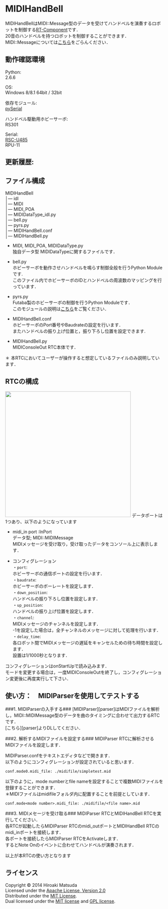 MIDIHandBell
======================
MIDIHandBellはMIDI::Message型のデータを受けてハンドベルを演奏するロボットを制御する[RT-Component][rtm]です．  
20音のハンドベルを持つロボットを制御することができます．  
MIDI::Messageについては[こちら][idl]をごらんください． 

[rtm]:http://www.openrtm.org/openrtm/ja
[idl]: https://github.com/HiroakiMatsuda/MIDIDataType

動作確認環境
------
Python:  
2.6.6  

OS:  
Windows 8/8.1 64bit / 32bit  

依存モジュール:  
[pySerial][serial]  

[serial]:http://pyserial.sourceforge.net/

ハンドベル駆動用ホビーサーボ:  
RS301   

Serial:  
 [RSC-U485](:http://www.futaba.co.jp/robot/rsc/index.html)  
RPU-11

更新履歴:  
------

ファイル構成
------
MIDIHandBell  
│― idl   
│― MIDI  
│― MIDI_POA  
│― MIDIDataType_idl.py  
│― bell.py  
│― pyrs.py  
│― MIDIHandBell.conf  
│― MIDIHandBell.py  

* MIDI, MIDI_POA, MIDIDataType.py  
独自データ型 MIDIDataTypeに関するファイルです．  
 
* bell.py  
ホビーサーボを動作させハンドベルを鳴らす制御全般を行うPython Moduleです.  
このファイル内でホビーサーボのIDとハンドベルの周波数のマッピングを行っています．  

* pyrs.py  
Futaba製のホビーサーボの制御を行うPython Moduleです．  
このモジュールの説明は[こちら][pyrs]をご覧ください．  

[pyrs]:https://github.com/HiroakiMatsuda/pyrs

* MIDIHandBell.conf  
ホビーサーボのPort番号やBaudrateの設定を行います．  
またハンドベルの振り上げ位置と，振り下ろし位置を設定できます.  

* MIDIHandBell.py  
MIDIConsoleOut RTC本体です．  

＊ 本RTCにおいてユーザーが操作すると想定しているファイルのみ説明しています．  

RTCの構成
------  
<img src="https://farm8.staticflickr.com/7575/15480999410_06933185a8.jpg" width="400px" />    
データポートは1つあり、以下のようになっています  
  
* midi\_in port :InPort  
データ型; MIDI::MIDIMessage  
MIDIメッセージを受け取り，受け取ったデータをコンソール上に表示します．  

* コンフィグレーション  
 ・`port`:  
 ホビーサーボの通信ポートの設定を行います．  
 ・`baudrate`:   
 ホビーサーボのボーレートを設定します．  
 ・`down_position`:  
 ハンドベルの振り下ろし位置を設定します．   
 ・`up_position`:  
 ハンドベルの振り上げ位置を設定します．   
 ・`channel`:  
 MIDIメッセージのチャンネルを設定します．  
 -1を設定した場合は，全チャンネルのメッセージに対して処理を行います．  
 ・`delay_time`:  
 各ロボット間でMIDIメッセージの遅延をキャンセルための待ち時間を設定します．  
 設置は1/1000秒となります．  
 
 コンフィグレーションはonStartUpで読み込みます．  
 モードを変更する場合は，一度MIDIConsoleOutを終了し，コンフィグレーション変更後に再度実行して下さい．


使い方：　MIDIParserを使用してテストする
------
###1. MIDIParserの入手する###
[MIDIParser][parser]はMIDIファイルを解析し，MIDI::MIDIMessage型のデータを曲のタイミングに合わせて出力するRTCです．  
[こちら][parser]よりDLしてください．

[console]:http://pyserial.sourceforge.net/


###2. 解析するMIDIファイルを設定する###
MIDIParser RTCに解析させるMIDIファイルを設定します．  

MIDIParser.confをテキストエディタなどで開きます．  
以下のようにコンフィグレーションが設定されていると思います．  

```conf.mode0.midi_file: ./midifile/simpletest.mid ```     

以下のように，mode numberとfile nameを設定することで複数MIDIファイルを登録することができます．  
＊MIDIファイルはmidifileフォルダ内に配置することを前提としています．  

```conf.mode<mode number>.midi_file: ./midifile/<file name>.mid ```     

###3. MIDIメセージを受け取る###
MIDIParser RTCとMIDIHandBell RTCを実行してください．  
各RTCが起動したらMIDIParser RTCのmidi\_outポートとMIDIHandBell RTCのmidi\_inポートを接続します．  
各ポートを接続したらMIDIParser RTCをActivateします．  
するとNote Onのイベントに合わせてハンドベルが演奏されます．  
      
以上が本RTCの使い方となります  

ライセンス
----------
Copyright &copy; 2014 Hiroaki Matsuda  
Licensed under the [Apache License, Version 2.0][Apache]  
Distributed under the [MIT License][mit].  
Dual licensed under the [MIT license][MIT] and [GPL license][GPL].  
 
[Apache]: http://www.apache.org/licenses/LICENSE-2.0
[MIT]: http://www.opensource.org/licenses/mit-license.php
[GPL]: http://www.gnu.org/licenses/gpl.html